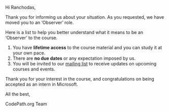Hi Ranchodas,

Thank you for informing us about your situation. As you requested, we have moved you to an ‘Observer’ role.

Here is a list to help you better understand what it means to be an ‘Observer’ to the course.
1.	You have **lifetime access** to the course material and you can study it at your own pace.
2.	There are **no due dates** or any expectation imposed by us.
3.	You will be invited to our [mailing list]( https://share.hsforms.com/1eg_EOoQpR4ObU4s8fUES2Q36gst) to receive updates on upcoming courses and events.

Thank you for your interest in the course, and congratulations on being accepted as an intern in Microsoft.

All the best,

CodePath.org Team
